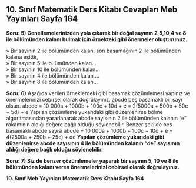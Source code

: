 ## 10. Sınıf Matematik Ders Kitabı Cevapları Meb Yayınları Sayfa 164

**Soru: 5) Genellemelerinizden yola çıkarak bir doğal sayının 2,5,10,4 ve 8 ile bölümünden kalanı bulmak için örnekteki gibi önermeler oluşturunuz.**

» Bir sayının 2 ile bölümünden kalan, son basamağının 2 ile bölümünden kalana eşittir,  
 » Bir sayının 5 ile b. ümünden kalan…  
 » Bir sayının 10 ile bölümünden kalan…  
 » Bir sayının 4 ile bölümünden kalan …  
 » Bir sayının 8 ile bölümünden kalan…

**Soru: 6)** Aşağıda verilen örneklerdeki gibi basamak çözümlemesi yapınız ve önermelerinizi cebirsel olarak doğrulayınız. abcde beş basamaklı bir sayı olsun. abcde = 10 000a + 1000b + 100c + 10d + e = 2(5000a + 500b + 50c + 5d) + e Yapılan çözümleme yukarıdaki gibi düzenlenirse bölme algoritmasından yararlanarak abcde sayısının 2 ile bölümünden kalanın “e” rakamının aldığı değere bağlı olduğu söylenebilir. Benzer şekilde beş basamaklı abcde sayısı abcde = 10 000a + 1000b + 100c + 10d + e = 4(2500a + 250b + 25c) + de **Yapılan çözümleme yukarıdaki gibi düzenlenirse abcde sayısının 4 ile bölümünden kalanın “de” sayısının aldığı değere bağlı olduğu söylenebilir.**

**Soru: 7) Siz de benzer çözümlemeler yaparak bir sayının 5, 10 ve 8 ile bölümünden kalanı veren önermelerinizi cebirsel olarak doğrulayınız.**

**10. Sınıf Meb Yayınları Matematik Ders Kitabı Sayfa 164**